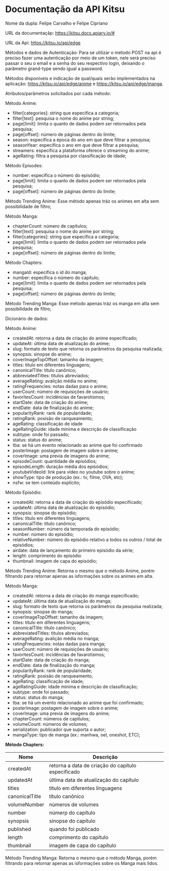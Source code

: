 # Documentação da API Kitsu
Nome da dupla: Felipe Carvalho e Felipe Cipriano

URL da documentaçãp: https://kitsu.docs.apiary.io/#

URL da Api: https://kitsu.io/api/edge

Métodos e dados de Autenticação:
Para se utilizar o método POST na api é preciso fazer uma autenticação por meio de um token, nele será preciso passar o seu o email e a senha do seu respectivo login, deixando o parâmetro grand-type sendo igual a password.

Métodos disponíveis e indicação de qual/quais serão implementados na aplicação:
https://kitsu.io/api/edge/anime e https://kitsu.io/api/edge/manga.

Atributos/parâmetros solicitados por cada método:

Método Anime:
- filter[categories]: string que especifica a categoria;
- filter[text]: pesquisa o nome do anime por string;
- page[limit]: limita o quanto de dados podem ser retornados pela pesquisa; 
- page[offset]: número de páginas dentro do limite;
- season: especifica a época do ano em que deve filtrar a pesquisa;
- seasonYear: especifica o ano em que deve filtrar a pesquisa;
- streamers: especifica a plataforma oferece o streaming do anime;
- ageRating: filtra a pesquisa por classificação de idade;

Método Episodes:
- number: específica o número do episódio;
- page[limit]: limita o quanto de dados podem ser retornados pela pesquisa; 
- page[offset]: número de páginas dentro do limite;

Método Trending Anime:
Esse método apenas tráz os animes em alta sem possibilidade de filtro;

Método Manga:
- chapterCount: número de capítulos;
- filter[text]: pesquisa o nome do anime por string;
- filter[categories]: string que especifica a categoria;
- page[limit]: limita o quanto de dados podem ser retornados pela pesquisa; 
- page[offset]: número de páginas dentro do limite;

Método Chapters:
- mangaId: específica o id do manga;
- number: específica o número do capítulo;
- page[limit]: limita o quanto de dados podem ser retornados pela pesquisa; 
- page[offset]: número de páginas dentro do limite;

Método Trending Manga:
Esse método apenas tráz os manga em alta sem possibilidade de filtro;

Dicionário de dados:

Método Anime:
- createdAt: retorna a data de criação do anime especificado;
- updateAt: última data de atualização do anime;
- slug: formato de texto que retorna os parâmetros da pesquisa realizada;
- synopsis: sinopse do anime;
- coverImageTopOffset: tamanho da imagem;
- titles: titulo em diferentes linguagens;
- canonicalTitle: título canônico;
- abbreviatedTitles: titulos abreviados;
- averageRating: avalição média no anime;
- ratingFrequencies: notas dadas para o anime;
- userCount: número de requisições de usuário;
- favoritesCount: incidências de favarotismos;
- startDate: data de criação do anime;
- endDate: data de finalização do anime;
- popularityRank: rank de popularidade;
- ratingRank: posisão de ranqueamento;
- ageRating: classificação de idade
- ageRatingGuide: idade minima e descrição de classificação
- subtype: onde foi passado;
- status: status do anime;
- tba: se há um evento relacionado ao anime que foi confirmado
- posterImage: postagem de imagem sobre o anime;
- coverImage: uma previa de imagens do anime;
- episodeCount: quantidade de episódios;
- episodeLength: duração média dos episódios;
- youtubeVideoId: link para vídeo no youtube sobre o anime;
- showType: tipo de produção (ex.: tv, filme, OVA, etc);
- nsfw: se tem conteúdo explícito;


Método Episódio:
- createdAt: retorna a data de criação do episódio especificado;
- updateAt: última data de atualização do episódio;
- synopsis: sinopse do episódio;
- titles: titulo em diferentes linguagens;
- canonicalTitle: título canônico;
- seasonNumber: número da temporada do episódio;
- number: número do episódio;
- relativeNumber: número do episódio relativo a todos os outros / total de episódios;
- airdate: data de lançamento do primeiro episódio da série;
- lenght: comprimento do episódio
- thumbnail: imagem de capa do episódio;

Método Trending Anime:
Retorna o mesmo que o método Anime, porém filtrando para retornar apenas as isformações sobre os animes em alta.

Método Manga:
- createdAt: retorna a data de criação do manga especificado;
- updateAt: última data de atualização do manga;
- slug: formato de texto que retorna os parâmetros da pesquisa realizada;
- synopsis: sinopse do manga;
- coverImageTopOffset: tamanho da imagem;
- titles: titulo em diferentes linguagens;
- canonicalTitle: título canônico;
- abbreviatedTitles: titulos abreviados;
- averageRating: avalição média no manga;
- ratingFrequencies: notas dadas para manga;
- userCount: número de requisições de usuário;
- favoritesCount: incidências de favarotismos;
- startDate: data de criação do manga;
- endDate: data de finalização do manga;
- popularityRank: rank de popularidade;
- ratingRank: posisão de ranqueamento;
- ageRating: classificação de idade;
- ageRatingGuide: idade minima e descrição de classificação;
- subtype: onde foi passado;
- status: status do manga;
- tba: se há um evento relacionado ao anime que foi confirmado;
- posterImage: postagem de imagem sobre o anime;
- coverImage: uma previa de imagens do anime;
- chapterCount: números de capitulos;
- volumeCount: números de volumes;
- serialization: publicador que suporta o autor;
- mangaType: tipo de manga (ex.: manhwa, oel, oneshot, ETC);

**Método Chapters:**

| Nome | Descrição |
| ---- | --------- |
| createdAt | retorna a data de criação do capítulo especificado |
| updatedAt | última data de atualização do capítulo |
| titles | titulo em diferentes linguagens |
| canonicalTitle |  título canônico |
| volumeNumber | números de volumes |
| number | númerp do capítulo |
| synopsis | sinopse do capítulo |
| published | quando foi publicado |
| length | comprimento do capítulo |
| thumbnail | imagem de capa do capítulo |

Método Trending Manga:
Retorna o mesmo que o método Manga, porém filtrando para retornar apenas as isformações sobre os Manga mais lidos.
